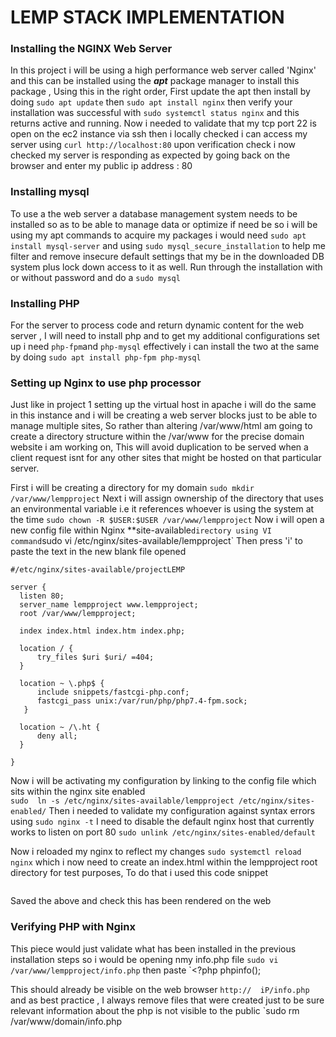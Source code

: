 # LEMP STACK IMPLEMENTATION

### Installing the NGINX Web Server

 In this project i will be using a high performance web server called 'Nginx' and this can be installed using the ***apt*** package manager to install this package , Using this in the right order, First update the apt then install by doing 
 `sudo apt update` then `sudo apt install nginx` then verify your installation was successful with `sudo systemctl status nginx` and this returns active and running. 
 Now i needed to validate that my tcp port 22 is open on the ec2 instance via ssh then i locally checked i can access my server using `curl http://localhost:80` upon verification check i now checked my server is responding as expected by going back on the browser and enter my public ip address : 80
 ### Installing mysql

 To use a the web server a database management system needs to be installed so as to be able to manage data or optimize if need be so i will be using my apt commands to acquire my packages i would need 
 `sudo apt install mysql-server`  and using `sudo mysql_secure_installation` to help me filter and remove insecure default settings that my be in the downloaded DB system plus lock down access to it as well. Run through the installation with or without password and do a `sudo mysql`

 ### Installing PHP
 For the server to process code and return dynamic content for the web server , I will need to install php and to get my additional configurations set up i need `php-fpm`and `php-mysql` effectively i can install the two at the same by doing `sudo apt install php-fpm php-mysql`
  ### Setting up Nginx to use php processor
  Just like in project 1 setting up the virtual host in apache i will do the same in this instance and i will be creating a web server blocks just to be able to manage multiple sites, So rather than altering /var/www/html am going to create a directory structure within the /var/www for the precise domain website i am working on, This will avoid duplication to be served when a client request isnt for any other sites that might be hosted on that particular server.

  First i will be creating a directory for my domain
  `sudo mkdir /var/www/lempproject`
  Next i will assign ownership of the directory that uses an environmental variable i.e it references whoever is using the system at the time 
  `sudo chown -R $USER:$USER /var/www/lempproject`
  Now i will open a new config file within Nginx **site-available` directory using VI command
  `sudo vi /etc/nginx/sites-available/lempproject`
  Then press 'i' to paste the text in the new blank file opened 

  ```
  #/etc/nginx/sites-available/projectLEMP

server {
    listen 80;
    server_name lempproject www.lempproject;
    root /var/www/lempproject;

    index index.html index.htm index.php;

    location / {
        try_files $uri $uri/ =404;
    }

    location ~ \.php$ {
        include snippets/fastcgi-php.conf;
        fastcgi_pass unix:/var/run/php/php7.4-fpm.sock;
     }

    location ~ /\.ht {
        deny all;
    }

}
```
Now i will be activating my configuration by linking to the config file which sits within the nginx site enabled  
`sudo  ln -s /etc/nginx/sites-available/lempproject /etc/nginx/sites-enabled/`
Then i needed to validate my configuration against syntax errors using 
`sudo nginx -t`
I need to disable the default nginx host that currently works to listen on port 80
`sudo unlink /etc/nginx/sites-enabled/default`

 Now i reloaded my nginx to reflect my changes 
 `sudo systemctl reload nginx` which i now need to create an index.html within the lempproject root directory for test purposes, To do that i used this code snippet 
 ````sudo echo 'Hello Pappizee's Lemp from hostname' $(curl -s http://169.254.169.254/latest/meta-data/public-hostname) 'with public IP' $(curl -s http://169.254.169.254/latest/meta-data/public-ipv4) > /var/www/lempproject/index.html
```` 
Saved the above and check this has been rendered on the web 
  ### Verifying PHP with Nginx

  This piece would just validate what has been installed in the previous installation steps so i would be opening nmy info.php file
  `sudo vi /var/www/lempproject/info.php` then paste 
  `<?php
   phpinfo();


  This should already be visible on the web browser `http://  iP/info.php` and as best practice , I always remove files that were created just to be sure relevant information about the php is not visible to the public
  `sudo rm /var/www/domain/info.php

